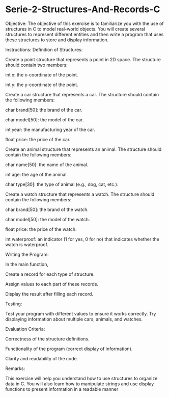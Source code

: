# Serie-2-Structures-And-Records-C
Objective:
The objective of this exercise is to familiarize you with the use of structures in C to model real-world objects. You will create several structures to represent different entities and then write a program that uses these structures to store and display information.

Instructions:
Definition of Structures:

Create a point structure that represents a point in 2D space. The structure should contain two members:

int x: the x-coordinate of the point.

int y: the y-coordinate of the point.

Create a car structure that represents a car. The structure should contain the following members:

char brand[50]: the brand of the car.

char model[50]: the model of the car.

int year: the manufacturing year of the car.

float price: the price of the car.

Create an animal structure that represents an animal. The structure should contain the following members:

char name[50]: the name of the animal.

int age: the age of the animal.

char type[30]: the type of animal (e.g., dog, cat, etc.).

Create a watch structure that represents a watch. The structure should contain the following members:

char brand[50]: the brand of the watch.

char model[50]: the model of the watch.

float price: the price of the watch.

int waterproof: an indicator (1 for yes, 0 for no) that indicates whether the watch is waterproof.

Writing the Program:

In the main function,

Create a record for each type of structure.

Assign values to each part of these records.

Display the result after filling each record.

Testing:

Test your program with different values to ensure it works correctly. Try displaying information about multiple cars, animals, and watches.

Evaluation Criteria:

Correctness of the structure definitions.

Functionality of the program (correct display of information).

Clarity and readability of the code.

Remarks:

This exercise will help you understand how to use structures to organize data in C. You will also learn how to manipulate strings and use display functions to present information in a readable manner
